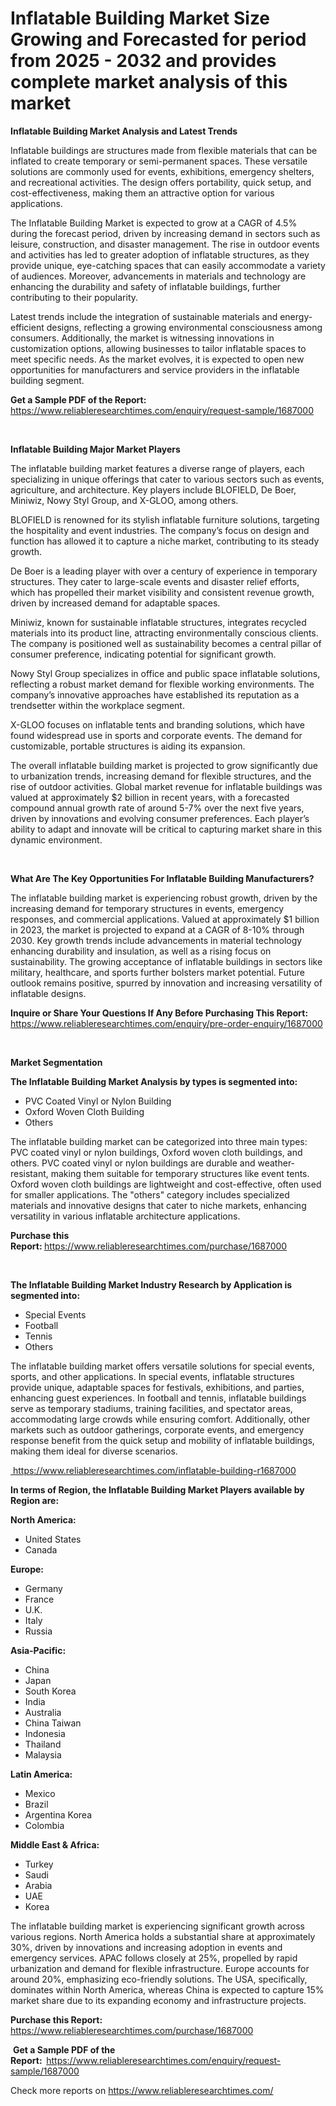 <p><h1>Inflatable Building Market Size Growing and Forecasted for period from 2025 - 2032 and provides complete market analysis of this market</h1></p><p><strong>Inflatable Building Market Analysis and Latest Trends</strong></p>
<p><p>Inflatable buildings are structures made from flexible materials that can be inflated to create temporary or semi-permanent spaces. These versatile solutions are commonly used for events, exhibitions, emergency shelters, and recreational activities. The design offers portability, quick setup, and cost-effectiveness, making them an attractive option for various applications.</p><p>The Inflatable Building Market is expected to grow at a CAGR of 4.5% during the forecast period, driven by increasing demand in sectors such as leisure, construction, and disaster management. The rise in outdoor events and activities has led to greater adoption of inflatable structures, as they provide unique, eye-catching spaces that can easily accommodate a variety of audiences. Moreover, advancements in materials and technology are enhancing the durability and safety of inflatable buildings, further contributing to their popularity.</p><p>Latest trends include the integration of sustainable materials and energy-efficient designs, reflecting a growing environmental consciousness among consumers. Additionally, the market is witnessing innovations in customization options, allowing businesses to tailor inflatable spaces to meet specific needs. As the market evolves, it is expected to open new opportunities for manufacturers and service providers in the inflatable building segment.</p></p>
<p><strong>Get a Sample PDF of the Report:&nbsp;</strong> <a href="https://www.reliableresearchtimes.com/enquiry/request-sample/1687000?utm_campaign=2930&utm_medium=2&utm_source=Github&utm_content=ia&utm_term=26032025&utm_id=inflatable-building">https://www.reliableresearchtimes.com/enquiry/request-sample/1687000</a></p>
<p>&nbsp;</p>
<p><strong>Inflatable Building Major Market Players</strong></p>
<p><p>The inflatable building market features a diverse range of players, each specializing in unique offerings that cater to various sectors such as events, agriculture, and architecture. Key players include BLOFIELD, De Boer, Miniwiz, Nowy Styl Group, and X-GLOO, among others.</p><p>BLOFIELD is renowned for its stylish inflatable furniture solutions, targeting the hospitality and event industries. The company’s focus on design and function has allowed it to capture a niche market, contributing to its steady growth.</p><p>De Boer is a leading player with over a century of experience in temporary structures. They cater to large-scale events and disaster relief efforts, which has propelled their market visibility and consistent revenue growth, driven by increased demand for adaptable spaces.</p><p>Miniwiz, known for sustainable inflatable structures, integrates recycled materials into its product line, attracting environmentally conscious clients. The company is positioned well as sustainability becomes a central pillar of consumer preference, indicating potential for significant growth.</p><p>Nowy Styl Group specializes in office and public space inflatable solutions, reflecting a robust market demand for flexible working environments. The company’s innovative approaches have established its reputation as a trendsetter within the workplace segment.</p><p>X-GLOO focuses on inflatable tents and branding solutions, which have found widespread use in sports and corporate events. The demand for customizable, portable structures is aiding its expansion.</p><p>The overall inflatable building market is projected to grow significantly due to urbanization trends, increasing demand for flexible structures, and the rise of outdoor activities. Global market revenue for inflatable buildings was valued at approximately $2 billion in recent years, with a forecasted compound annual growth rate of around 5-7% over the next five years, driven by innovations and evolving consumer preferences. Each player’s ability to adapt and innovate will be critical to capturing market share in this dynamic environment.</p></p>
<p>&nbsp;</p>
<p><strong>What Are The Key Opportunities For Inflatable Building Manufacturers?</strong></p>
<p><p>The inflatable building market is experiencing robust growth, driven by the increasing demand for temporary structures in events, emergency responses, and commercial applications. Valued at approximately $1 billion in 2023, the market is projected to expand at a CAGR of 8-10% through 2030. Key growth trends include advancements in material technology enhancing durability and insulation, as well as a rising focus on sustainability. The growing acceptance of inflatable buildings in sectors like military, healthcare, and sports further bolsters market potential. Future outlook remains positive, spurred by innovation and increasing versatility of inflatable designs.</p></p>
<p><strong>Inquire or Share Your Questions If Any Before Purchasing This Report:</strong> <a href="https://www.reliableresearchtimes.com/enquiry/pre-order-enquiry/1687000?utm_campaign=2930&utm_medium=2&utm_source=Github&utm_content=ia&utm_term=26032025&utm_id=inflatable-building">https://www.reliableresearchtimes.com/enquiry/pre-order-enquiry/1687000</a></p>
<p>&nbsp;</p>
<p><strong>Market Segmentation</strong></p>
<p><strong>The Inflatable Building Market Analysis by types is segmented into:</strong></p>
<p><ul><li>PVC Coated Vinyl or Nylon Building</li><li>Oxford Woven Cloth Building</li><li>Others</li></ul></p>
<p><p>The inflatable building market can be categorized into three main types: PVC coated vinyl or nylon buildings, Oxford woven cloth buildings, and others. PVC coated vinyl or nylon buildings are durable and weather-resistant, making them suitable for temporary structures like event tents. Oxford woven cloth buildings are lightweight and cost-effective, often used for smaller applications. The "others" category includes specialized materials and innovative designs that cater to niche markets, enhancing versatility in various inflatable architecture applications.</p></p>
<p><strong>Purchase this Report:&nbsp;</strong><a href="https://www.reliableresearchtimes.com/purchase/1687000?utm_campaign=2930&utm_medium=2&utm_source=Github&utm_content=ia&utm_term=26032025&utm_id=inflatable-building">https://www.reliableresearchtimes.com/purchase/1687000</a></p>
<p>&nbsp;</p>
<p><strong>The Inflatable Building Market Industry Research by Application is segmented into:</strong></p>
<p><ul><li>Special Events</li><li>Football</li><li>Tennis</li><li>Others</li></ul></p>
<p><p>The inflatable building market offers versatile solutions for special events, sports, and other applications. In special events, inflatable structures provide unique, adaptable spaces for festivals, exhibitions, and parties, enhancing guest experiences. In football and tennis, inflatable buildings serve as temporary stadiums, training facilities, and spectator areas, accommodating large crowds while ensuring comfort. Additionally, other markets such as outdoor gatherings, corporate events, and emergency response benefit from the quick setup and mobility of inflatable buildings, making them ideal for diverse scenarios.</p></p>
<p><a href="https://www.reliableresearchtimes.com/inflatable-building-r1687000?utm_campaign=2930&utm_medium=2&utm_source=Github&utm_content=ia&utm_term=26032025&utm_id=inflatable-building">&nbsp;https://www.reliableresearchtimes.com/inflatable-building-r1687000</a></p>
<p><strong>In terms of Region, the Inflatable Building Market Players available by Region are:</strong></p>
<p>
    <p> <strong> North America: </strong>
        <ul>
            <li>United States</li>
            <li>Canada</li>
        </ul>
        </p> 
    <p> <strong> Europe: </strong>
        <ul>
            <li>Germany</li>
            <li>France</li>
            <li>U.K.</li>
            <li>Italy</li>
            <li>Russia</li>
        </ul>
        </p> 
    <p> <strong> Asia-Pacific: </strong>
        <ul>
            <li>China</li>
            <li>Japan</li>
            <li>South Korea</li>
            <li>India</li>
            <li>Australia</li>
            <li>China Taiwan</li>
            <li>Indonesia</li>
            <li>Thailand</li>
            <li>Malaysia</li>
        </ul>
        </p> 
    <p> <strong> Latin America: </strong>
        <ul>
            <li>Mexico</li>
            <li>Brazil</li>
            <li>Argentina Korea</li>
            <li>Colombia</li>
        </ul>
        </p> 
    <p> <strong> Middle East & Africa: </strong>
        <ul>
            <li>Turkey</li>
            <li>Saudi</li>
            <li>Arabia</li>
            <li>UAE</li>
            <li>Korea</li>
        </ul>
    </p>
    </p>
<p><p>The inflatable building market is experiencing significant growth across various regions. North America holds a substantial share at approximately 30%, driven by innovations and increasing adoption in events and emergency services. APAC follows closely at 25%, propelled by rapid urbanization and demand for flexible infrastructure. Europe accounts for around 20%, emphasizing eco-friendly solutions. The USA, specifically, dominates within North America, whereas China is expected to capture 15% market share due to its expanding economy and infrastructure projects.</p></p>
<p><strong>Purchase this Report: </strong><a href="https://www.reliableresearchtimes.com/purchase/1687000?utm_campaign=2930&utm_medium=2&utm_source=Github&utm_content=ia&utm_term=26032025&utm_id=inflatable-building">https://www.reliableresearchtimes.com/purchase/1687000</a></p>
<p>&nbsp;<strong>Get a Sample PDF of the Report:&nbsp;&nbsp;</strong><a href="https://www.reliableresearchtimes.com/enquiry/request-sample/1687000?utm_campaign=2930&utm_medium=2&utm_source=Github&utm_content=ia&utm_term=26032025&utm_id=inflatable-building">https://www.reliableresearchtimes.com/enquiry/request-sample/1687000</a></p>
<p><strong></strong></p>
<p>Check more reports on <a href="https://www.reliableresearchtimes.com/?utm_campaign=2930&utm_medium=2&utm_source=Github&utm_content=ia&utm_term=26032025&utm_id=inflatable-building">https://www.reliableresearchtimes.com/</a></p>